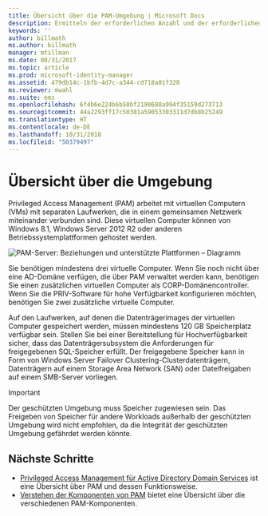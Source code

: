 ```yaml
---
title: Übersicht über die PAM-Umgebung | Microsoft Docs
description: Ermitteln der erforderlichen Anzahl und der erforderlichen Konfiguration virtueller Computer für eine erfolgreiche Bereitstellung von Privileged Access Management
keywords: ''
author: billmath
ms.author: billmath
manager: mtillman
ms.date: 08/31/2017
ms.topic: article
ms.prod: microsoft-identity-manager
ms.assetid: 479db14c-1bfb-4d7c-a344-cd718a01f328
ms.reviewer: mwahl
ms.suite: ems
ms.openlocfilehash: 6f4b6e224b6b50bf2190688a994f35159d273713
ms.sourcegitcommit: 44a2293ff17c50381a59053303311d7db8b25249
ms.translationtype: HT
ms.contentlocale: de-DE
ms.lasthandoff: 10/31/2018
ms.locfileid: "50379497"
---
```

# <a name="environment-overview"></a>Übersicht über die Umgebung

Privileged Access Management (PAM) arbeitet mit virtuellen Computern (VMs) mit separaten Laufwerken, die in einem gemeinsamen Netzwerk miteinander verbunden sind. Diese virtuellen Computer können von Windows 8.1, Windows Server 2012 R2 oder anderen Betriebssystemplattformen gehostet werden.

![PAM-Server: Beziehungen und unterstützte Plattformen – Diagramm](media/pam-test-lab-architecture.png)

Sie benötigen mindestens drei virtuelle Computer.  Wenn Sie noch nicht über eine AD-Domäne verfügen, die über PAM verwaltet werden kann, benötigen Sie einen zusätzlichen virtuellen Computer als CORP-Domänencontroller.  Wenn Sie die PRIV-Software für hohe Verfügbarkeit konfigurieren möchten, benötigen Sie zwei zusätzliche virtuelle Computer.

Auf den Laufwerken, auf denen die Datenträgerimages der virtuellen Computer gespeichert werden, müssen mindestens 120 GB Speicherplatz verfügbar sein.  Stellen Sie bei einer Bereitstellung für Hochverfügbarkeit sicher, dass das Datenträgersubsystem die Anforderungen für freigegebenen SQL-Speicher erfüllt.  Der freigegebene Speicher kann in Form von Windows Server Failover Clustering-Clusterdatenträgern, Datenträgern auf einem Storage Area Network (SAN) oder Dateifreigaben auf einem SMB-Server vorliegen.

> [!IMPORTANT]
> Der geschützten Umgebung muss Speicher zugewiesen sein. Das Freigeben von Speicher für andere Workloads außerhalb der geschützten Umgebung wird nicht empfohlen, da die Integrität der geschützten Umgebung gefährdet werden könnte.

## <a name="next-steps"></a>Nächste Schritte

- [Privileged Access Management für Active Directory Domain Services](privileged-identity-management-for-active-directory-domain-services.md) ist eine Übersicht über PAM und dessen Funktionsweise.
- [Verstehen der Komponenten von PAM](principles-of-operation.md) bietet eine Übersicht über die verschiedenen PAM-Komponenten.
